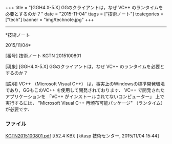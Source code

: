 ﻿+++
title = "[GGH4.X-5.X] GGのクライアントは，なぜ VC++ のランタイムを必要とするのか？"
date = "2015-11-04"
ttags = ["技術ノート"]
tcategories = ["tech"]
banner = "img/technote.jpg"
+++

-----------------------------------------------------------------------------------------------------------------------------

*技術ノート

2015/11/04*


[番号]
技術ノート KGTN 2015100801

[現象]
[GGH4.X-5.X] GGのクライアントは，なぜ VC++
のランタイムを必要とするのか？

[説明]
VC++ （Microsoft Visual C++）
は，事実上のWindowsの標準開発環境であり，GGもこのVC++
を使用して開発されております． VC++ で開発されたアプリケーションを
「VC++ がインストールされてないコンピューター」 上で実行するには，
"Microsoft Visual C++ 再頒布可能パッケージ" （ランタイム） が必要です．


### ファイル

 
 


[KGTN2015100801.pdf](http://techreport.kitasp.net/attachments/download/2283/KGTN2015100801.pdf)
 [(52.4 KB)] [kitasp 技術センター, 2015/11/04
15:44]


 


 

